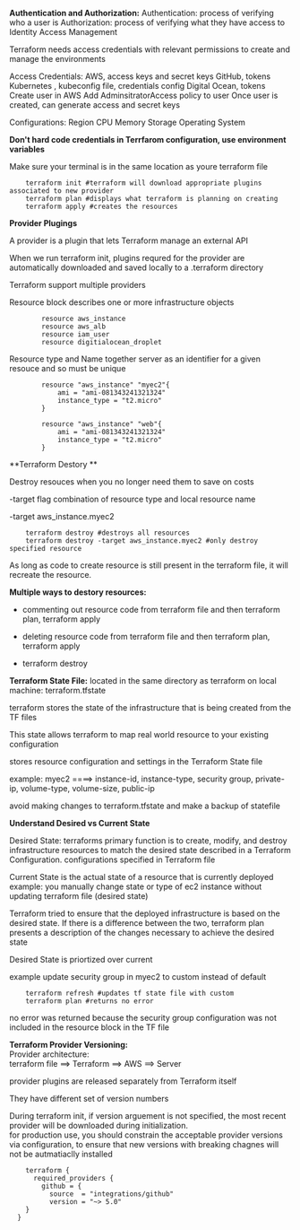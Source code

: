 **Authentication and Authorization:**
    Authentication: process of verifying who a user is
    Authorization: process of verifying what they have access to
    Identity Access Management  
    
  Terraform needs access credentials with relevant permissions to create and manage the environments  
  
  Access Credentials:
    AWS, access keys and secret keys
    GitHub, tokens
    Kubernetes , kubeconfig file, credentials config
    Digital Ocean, tokens
  Create user in AWS
    Add AdminsitratorAccess policy to user
    Once user is created, can generate access and secret keys
    
Configurations:
  Region
  CPU
  Memory
  Storage
  Operating System


**Don't hard code credentials in Terrfarom configuration, use environment variables**

Make sure your terminal is in the same location as youre terraform file

        terraform init #terraform will download appropriate plugins associated to new provider
        terraform plan #displays what terraform is planning on creating
        terraform apply #creates the resources 

**Provider Plugings**  

A provider is a plugin that lets Terraform manage an external API

When we run terraform init, plugins requred for the provider are automatically downloaded and saved locally to a .terraform directory 

Terraform support multiple providers 


Resource block describes one or more infrastructure objects 

            resource aws_instance
            resource aws_alb
            resource iam_user
            resource digitialocean_droplet

Resource type and Name together server as an identifier for a given resouce and so must be unique

            resource "aws_instance" "myec2"{
                ami = "ami-081343241321324"
                instance_type = "t2.micro"
            }

            resource "aws_instance" "web"{
                ami = "ami-081343241321324"
                instance_type = "t2.micro"
            }

            
**Terraform Destory ** 

Destroy resouces when you no longer need them to save on costs  

-target flag combination of resource type and local resource name   

-target aws_instance.myec2
        
        terraform destroy #destroys all resources
        terraform destroy -target aws_instance.myec2 #only destroy specified resource

As long as code to create resource is still present in the terraform file, it will recreate the resource.

**Multiple ways to destory resources:**

* commenting out resource code from terraform file and then terraform plan, terraform apply  

* deleting resource code from terraform file and then terraform plan, terraform apply  

* terraform destroy   




**Terraform State File:** located in the same directory as terraform on local machine: terraform.tfstate  

terraform stores the state of the infrastructure that is being created from the TF files  

This state allows terraform to map real world resource to your existing configuration  

stores resource configuration and settings in the Terraform State file

example:
myec2 ====> instance-id, instance-type, security group, private-ip, volume-type, volume-size, public-ip

avoid making changes to terraform.tfstate and make a backup of statefile 


**Understand Desired vs Current State**  

Desired State:
terraforms primary function is to create, modify, and destroy infrastructure resources to match the desired state described in a Terraform Configuration.
configurations specified in Terraform file

Current State is the actual state of a resource that is currently deployed
example: you manually change state or type of ec2 instance without updating terraform file (desired state)

Terraform tried to ensure that the deployed infrastructure is based on the desired state.
If there is a difference between the two, terraform plan presents a description of the changes necessary to achieve the desired state

Desired State is priortized over current

example update security group in myec2 to custom instead of default

        terraform refresh #updates tf state file with custom
        terraform plan #returns no error

no error was returned because the security group configuration was not included in the resource block in the TF file

**Terraform Provider Versioning:**  
Provider architecture:   
terraform file ==> Terraform ==> AWS ==> Server
                    
provider plugins are released separately from Terraform itself  

They have different set of version numbers

During terraform init, if version arguement is not specified, the most recent provider will be downloaded during initialization.  
for production use, you should constrain the acceptable provider versions via configuration, to ensure that new versions with breaking chagnes will not be autmatiaclly installed  


        terraform {
          required_providers {
            github = {
              source  = "integrations/github"
              version = "~> 5.0"
        }
      }








    























